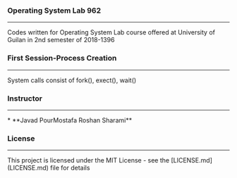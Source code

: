 ### Operating System Lab 962 
<hr>
Codes written for Operating System Lab course offered at University of Guilan in 2nd semester of 2018-1396

### First Session-Process Creation
<hr>
System calls consist of fork(), exect(), wait()

### Instructor
<hr>
* **Javad PourMostafa Roshan Sharami** 

### License
<hr>
This project is licensed under the MIT License - see the [LICENSE.md](LICENSE.md) file for details

